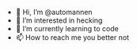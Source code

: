 - 👋 Hi, I’m @automannen
- 👀 I’m interested in hecking
- 🌱 I’m currently learning to code
- 📫 How to reach me you better not

<!---
heckergorl/heckergorl is a ✨ special ✨ repository because its `README.md` (this file) appears on your GitHub profile.
You can click the Preview link to take a look at your changes.
--->
